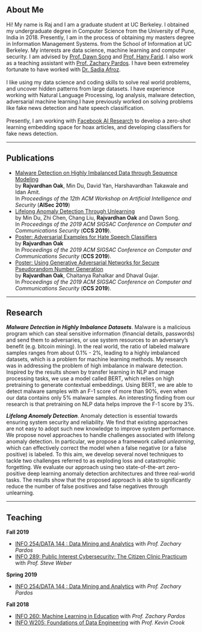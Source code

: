 
## About Me
Hi! My name is Raj and I am a graduate student at UC Berkeley. I obtained my undergraduate degree in Computer Science from the University of Pune, India in 2018. Presently, I am in the process of obtaining my masters degree in Information Management Systems. from the School of Information at UC Berkeley. My interests are data science, machine learning and computer security. I am advised by [Prof. Dawn Song](https://people.eecs.berkeley.edu/~dawnsong/) and [Prof. Hany Farid](https://farid.berkeley.edu/). I also work as a teaching assistant with [Prof. Zachary Pardos](ischool.berkeley.edu/people/zachary-pardos). I have been extremeley fortunate to have worked with [Dr. Sadia Afroz](https://www1.icsi.berkeley.edu/~sadia/). <br><br>
I like using my data science and coding skills to solve real world problems, and uncover hidden patterns from large datasets. I have experience working with Natural Language Processing, log analysis, malware detection, adversarial machine learning.I have previously worked on solving problems like fake news detection and hate speech classification. <br><br>
Presently, I am working with [Facebook AI Research](https://ai.facebook.com/) to develop a zero-shot learning embedding space for hoax articles, and developing classifiers for fake news detection. 


---


## Publications

* [Malware Detection on Highly Imbalanced Data through Sequence Modeling](https://drive.google.com/file/d/1weet3fTRddJSL66P1gIo9MgKIhRLOV6h/view?usp=sharing) <br>by **Rajvardhan Oak**, Min Du, David Yan, Harshavardhan Takawale and Idan Amit.<br>
In *Proceedings of the 12th ACM Workshop on Artificial Intelligence and Security* (**AISec 2019**)
* [Lifelong Anomaly Detection Through Unlearning](http://delivery.acm.org/10.1145/3370000/3363226/p1283-du.pdf?ip=67.170.239.184&id=3363226&acc=OPEN&key=4D4702B0C3E38B35%2E4D4702B0C3E38B35%2E4D4702B0C3E38B35%2E6D218144511F3437&__acm__=1574058032_d9128540fc2f8b9300c0a34c9e703b75#URLTOKEN#) <br>by Min Du, Zhi Chen, Chang Liu, **Rajvardhan Oak** and Dawn Song.<br>
In *Proceedings of the 2019 ACM SIGSAC Conference on Computer and Communications Security* (**CCS 2019**).
* [Poster: Adversarial Examples for Hate Speech Classifiers](http://delivery.acm.org/10.1145/3370000/3363271/p2621-oak.pdf?ip=67.170.239.184&id=3363271&acc=OPEN&key=4D4702B0C3E38B35%2E4D4702B0C3E38B35%2E4D4702B0C3E38B35%2E6D218144511F3437&__acm__=1574058225_4cbae9f3f1528cc5bde024ab1342eb22#URLTOKEN#)<br> by **Rajvardhan Oak** <br>In *Proceedings of the 2019 ACM SIGSAC Conference on Computer and Communications Security* (**CCS 2019**).
* [Poster: Using Generative Adversarial Networks for Secure Pseudorandom Number Generation](http://delivery.acm.org/10.1145/3370000/3363265/p2597-oak.pdf?ip=67.170.239.184&id=3363265&acc=OPEN&key=4D4702B0C3E38B35%2E4D4702B0C3E38B35%2E4D4702B0C3E38B35%2E6D218144511F3437&__acm__=1574058318_5f87570083e9a46bafae83dec7e40489#URLTOKEN#)<br>by **Rajvardhan Oak**, Chaitanya Rahalkar and Dhaval Gujar.<br>In *Proceedings of the 2019 ACM SIGSAC Conference on Computer and Communications Security* (**CCS 2019**).

---
## Research
**_Malware Detection in Highly Imbalance Datasets_**. Malware is a malicious program which can steal sensitive information (financial details, passwords) and send them to adversaries, or use system resources to an adversary’s benefit (e.g. bitcoin mining). In the real world, the ratio of labeled malware samples ranges from about 0.1% - 2%, leading to a highly imbalanced datasets, which is a problem for machine learning methods. My research was in addressing the problem of high imbalance in malware detection. Inspired by the results shown by transfer learning in NLP and image processing tasks, we use a model called BERT, which relies on high pretraining to generate contextual embeddings. Using BERT, we are able to detect malware samples with an F-1 score of more than 90%, even when our data contains only 5% malware samples. An interesting finding from our research is that pretraining on NLP data helps improve the F-1 score by 3%.


**_Lifelong Anomaly Detection_**. Anomaly detection is essential towards ensuring system security and reliability. 
We find that existing approaches are not easy to adopt such new knowledge to improve system performance. We propose novel approaches to handle challenges associated with lifelong anomaly detection. In particular, we propose a framework called <i>unlearning</i>, which can effectively correct the model when a false negative (or a false positive) is labeled. To this aim, we develop several novel techniques to tackle two challenges referred to as exploding loss and catastrophic forgetting. 
We evaluate our approach using two state-of-the-art zero-positive deep learning anomaly detection architectures and three real-world tasks. The results show that the proposed approach is able to significantly reduce the number of false positives and false negatives through unlearning.







---
## Teaching
**Fall 2019**
- [INFO 254/DATA 144 : Data Mining and Analytics](https://www.ischool.berkeley.edu/courses/info/254) with _Prof. Zachary Pardos_
- [INFO 289: Public Interest Cybersecurity: The Citizen Clinic Practicum](https://www.ischool.berkeley.edu/courses/info/289) with _Prof. Steve Weber_

**Spring 2019**
- [INFO 254/DATA 144 : Data Mining and Analytics](https://www.ischool.berkeley.edu/courses/info/254) with _Prof. Zachary Pardos_

**Fall 2018**
- [INFO 260: Machine Learning in Education](https://www.ischool.berkeley.edu/courses/info/260f) with _Prof. Zachary Pardos_
- [INFO W205: Foundations of Data Engineering](https://www.ischool.berkeley.edu/courses/datasci/205) with _Prof. Kevin Crook_



